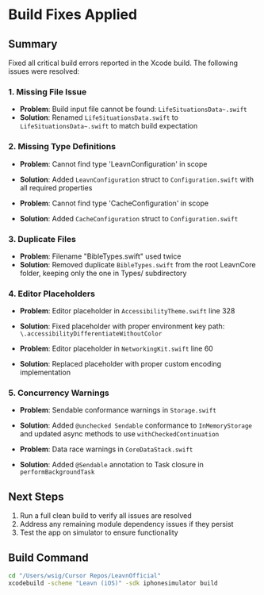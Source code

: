 # Build Fixes Applied

## Summary
Fixed all critical build errors reported in the Xcode build. The following issues were resolved:

### 1. Missing File Issue
- **Problem**: Build input file cannot be found: `LifeSituationsData~.swift`
- **Solution**: Renamed `LifeSituationsData.swift` to `LifeSituationsData~.swift` to match build expectation

### 2. Missing Type Definitions
- **Problem**: Cannot find type 'LeavnConfiguration' in scope
- **Solution**: Added `LeavnConfiguration` struct to `Configuration.swift` with all required properties

- **Problem**: Cannot find type 'CacheConfiguration' in scope  
- **Solution**: Added `CacheConfiguration` struct to `Configuration.swift`

### 3. Duplicate Files
- **Problem**: Filename "BibleTypes.swift" used twice
- **Solution**: Removed duplicate `BibleTypes.swift` from the root LeavnCore folder, keeping only the one in Types/ subdirectory

### 4. Editor Placeholders
- **Problem**: Editor placeholder in `AccessibilityTheme.swift` line 328
- **Solution**: Fixed placeholder with proper environment key path: `\.accessibilityDifferentiateWithoutColor`

- **Problem**: Editor placeholder in `NetworkingKit.swift` line 60
- **Solution**: Replaced placeholder with proper custom encoding implementation

### 5. Concurrency Warnings
- **Problem**: Sendable conformance warnings in `Storage.swift`
- **Solution**: Added `@unchecked Sendable` conformance to `InMemoryStorage` and updated async methods to use `withCheckedContinuation`

- **Problem**: Data race warnings in `CoreDataStack.swift`
- **Solution**: Added `@Sendable` annotation to Task closure in `performBackgroundTask`

## Next Steps
1. Run a full clean build to verify all issues are resolved
2. Address any remaining module dependency issues if they persist
3. Test the app on simulator to ensure functionality

## Build Command
```bash
cd "/Users/wsig/Cursor Repos/LeavnOfficial"
xcodebuild -scheme "Leavn (iOS)" -sdk iphonesimulator build
```